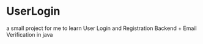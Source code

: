 # UserLogin
a small project for me to learn User Login and Registration Backend + Email Verification in java
